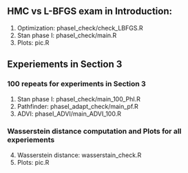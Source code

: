 ## HMC vs L-BFGS exam in Introduction:
1. Optimization: phaseI_check/check_LBFGS.R
2. Stan phase I: phaseI_check/main.R
3. Plots: pic.R

## Experiements in Section 3
### 100 repeats for experiments in Section 3
1. Stan phase I: phaseI_check/main_100_PhI.R
2. Pathfinder: phaseI_adapt_check/main_pf.R
3. ADVI: phaseI_ADVI/main_ADVI_100.R
### Wasserstein distance computation and Plots for all experiements
4. Wasserstein distance: wasserstain_check.R
5. Plots: pic.R



